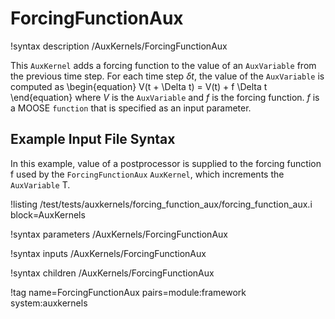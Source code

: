 # ForcingFunctionAux

!syntax description /AuxKernels/ForcingFunctionAux

This `AuxKernel` adds a forcing function to the value of an `AuxVariable` from the previous
time step. For each time step $\delta t$, the value of the `AuxVariable` is computed as
\begin{equation}
V(t + \Delta t) = V(t) + f \Delta t
\end{equation}
where $V$ is the `AuxVariable` and $f$ is the forcing function. $f$ is a MOOSE `function`
that is specified as an input parameter.

## Example Input File Syntax

In this example, value of a postprocessor is supplied to the forcing function f used by the `ForcingFunctionAux` `AuxKernel`, which increments the `AuxVariable` T.

!listing /test/tests/auxkernels/forcing_function_aux/forcing_function_aux.i block=AuxKernels

!syntax parameters /AuxKernels/ForcingFunctionAux

!syntax inputs /AuxKernels/ForcingFunctionAux

!syntax children /AuxKernels/ForcingFunctionAux

!tag name=ForcingFunctionAux pairs=module:framework system:auxkernels
